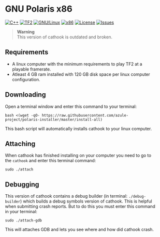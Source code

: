 # GNU Polaris x86

[![C++](https://img.shields.io/badge/language-C%2B%2B-%23f34b7d.svg?style=flat-square)](https://en.wikipedia.org/wiki/C%2B%2B)
[![TF2](https://img.shields.io/badge/game-TF2-blue.svg?style=flat-square)](https://store.steampowered.com/app/440/Team_Fortress_2/)
[![GNU/Linux](https://img.shields.io/badge/platform-GNU%2FLinux-ff69b4?style=flat-square)](https://www.gnu.org/gnu/linux-and-gnu.en.html)
[![x86](https://img.shields.io/badge/arch-x86-green.svg?style=flat-square)](https://en.wikipedia.org/wiki/X86)
[![License](https://img.shields.io/github/license/weebwares/cathook.svg?style=flat-square)](LICENSE)
[![Issues](https://img.shields.io/github/issues/weebwares/cathook.svg?style=flat-square)](https://github.com/weebwares/cathook/issues)

> **Warning**<br/> This version of cathook is outdated and broken.

## Requirements
* A linux computer with the minimum requirements to play TF2 at a playable framerate.
* Atleast 4 GB ram installed with 120 GB disk space per linux computer configuration.

## Downloading
Open a terminal window and enter this command to your terminal:

    bash <(wget -qO- https://raw.githubusercontent.com/azule-project/polaris-installer/master/install-all)

This bash script will automatically installs cathook to your linux computer.


## Attaching
When cathook has finished installing on your computer you need to go to the `cathook` and enter this terminal command:

    sudo ./attach

## Debugging
This version of cathook contains a debug builder (in terminal: `./debug-builder`) which builds a debug symbols version of cathook. This is helpful when submitting crash reports. But to do this you must enter this command in your terminal:


    sudo ./attach-gdb

This will attaches GDB and lets you see where and how did cathook crash.
